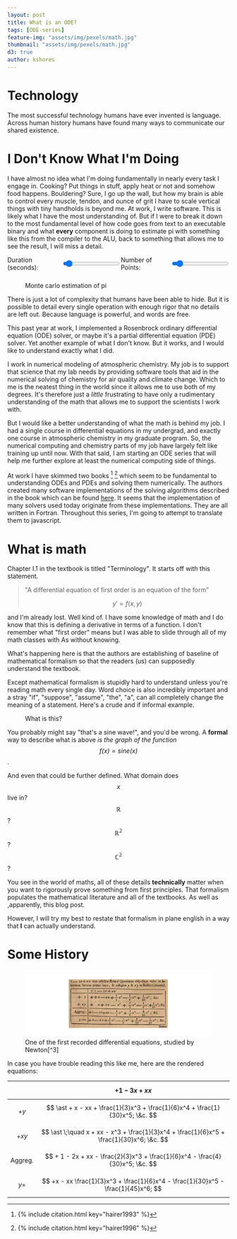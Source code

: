 ```yaml
---
layout: post
title: What is an ODE?
tags: [ODE-series]
feature-img: "assets/img/pexels/math.jpg"
thumbnail: "assets/img/pexels/math.jpg"
d3: true
author: kshores
---
```


# Technology

The most successful technology humans have ever invented is language. Across human history humans have found many ways to
communicate our shared existence.

# I Don't Know What I'm Doing

I have almost no idea what I'm doing fundamentally in nearly every task I engage in. Cooking? Put things in stuff, apply heat or
not and somehow food happens. Bouldering? Sure, I go up the wall, but how my brain is able to control every muscle, tendon,
and ounce of grit I have to scale vertical things with tiny handholds is beyond me. At work, I write software. This is
likely what I have the most understanding of. But if I were to break it down to the most fundamental level of how
code goes from text to an executable binary and what **every** component is doing to estimate pi with something like this from
the compiler to the ALU, back to something that allows me to see the result, I will miss a detail.

<div id="inputs">
  <div>
    <label for="duration">Duration (seconds):</label>
    <input type="range" id="duration" name="duration" min="1" max="20" value="2" onchange="displayDuration()" oninput="onSlideChange()">
    <span id="durationValue"></span>
  </div>

  <div>
    <label for="num-points">Number of Points:</label>
    <input type="range" id="num-points" name="num-points" min="100" max="10000" value="1000" step="100" onchange="displayNumPoints()" oninput="onSlideChange()">
    <span id="numPointsValue"></span>
  </div>
</div>

<figure>
  <div id="estimate-pi"></div>
  <figcaption>Monte carlo estimation of pi</figcaption>
</figure>

There is just a lot of complexity that humans have been able to hide. But it is possible to detail every single operation
with enough rigor that no details are left out. Because language is powerful, and words are free.

This past year at work, I implemented a Rosenbrock ordinary differential equation (ODE) solver, or maybe it's a partial
differential equation (PDE) solver. Yet another example of what I don't know. But it works, and I would like to understand
exactly what I did.

I work in numerical modeling of atmospheric chemistry. My job is to support that science that my lab needs by providing
software tools that aid in the numerical solving of chemistry for air quality and climate change. Which to me is the neatest
thing in the world since it allows me to use both of my degrees. It's therefore just a _little_ frustrating to have only
a rudimentary understanding of the math that allows me to support the scientists I work with.

But I would like a better understanding of what the math is behind my job. I had a single course in differential equations in
my undergrad, and exactly one course in atmospheric chemistry in my graduate program. So, the numerical computing and
chemistry parts of my job have largely felt like training up until now. With that said, I am starting an ODE series that will
help me further explore at least the numerical computing side of things.

At work I have skimmed two books [^1] [^2] which seem to be fundamental to understanding ODEs and PDEs and solving them
numerically. The authors created many software implementations of the solving algorithms described in the book which can be
found [here](https://www.unige.ch/~hairer/software.html). It seems that the implementation of many solvers used today
originate from these implementations. They are all written in Fortran. Throughout this series, I'm going to attempt to
translate them to javascript.

# What is math

Chapter I.1 in the textbook is titled "Terminology". It starts off with this statement.

> "A differential equation of first order is an equation of the form"
>
> $$y'=f(x,y)$$

and I'm already lost. Well kind of. I have some knowledge of math and I do know that this is defining a derivative
in terms of a function. I don't remember what "first order" means but I was able to slide through all of my math
classes with As without knowing.

What's happening here is that the authors are establishing of baseline of mathematical formalism so that the readers (us)
can supposedly understand the textbook.

Except mathematical formalism is stupidly hard to understand unless you're reading math every single day. Word choice is
also incredibly important and a stray "if", "suppose", "assume", "the", "a", can all completely change the meaning of a
statement. Here's a crude and if informal example.

<figure>
  <div id="formalism-example"></div>
  <figcaption>What is this?</figcaption>
</figure>

You probably might say "that's a sine wave!", and you'd be wrong. A **formal** way to describe what is above
_is the graph of the function $$f(x)=sine(x)$$_.

And even that could be further defined. What domain does $$x$$
live in? $$\mathbb{R}$$? $$\mathbb{R^2}$$? $$\mathbb{C^2}$$?

You see in the world of maths, all of these details **technically** matter when you want to rigorously prove something
from first principles. That formalism populates the mathematical literature and all of the textbooks. As well as
,apparently, this blog post.

However, I will try my best to restate that formalism in plane english in a way that **I** can actually understand.

# Some History

<figure>
    <img src="/assets/img/posts/newton_1744.png" />
    <figcaption>
        <span markdown='1'>
            One of the first recorded differential equations, studied by Newton[^3]
        </span>
    </figcaption>
</figure>

In case you have trouble reading this like me, here are the rendered equations:

|                      | $$ +1 - 3x + xx $$                                                                        |
| -------------------: | :---------------------------------------------------------------------------------------- |
|               $$+y$$ | $$ \ast + x - xx + \frac{1}{3}x^3 + \frac{1}{6}x^4 + \frac{1}{30}x^5; \&c. $$             |
|              $$+xy$$ | $$ \ast \;\quad x + xx - x^3 + \frac{1}{3}x^4 + \frac{1}{6}x^5 + \frac{1}{30}x^6; \&c. $$ |
| $$\mathrm{Aggreg.}$$ | $$ + 1 - 2x + xx - \frac{2}{3}x^3 + \frac{1}{6}x^4 - \frac{4}{30}x^5; \&c. $$             |
|               $$y=$$ | $$ +x - xx \frac{1}{3}x^3 + \frac{1}{6}x^4 - \frac{1}{30}x^5 - \frac{1}{45}x^6; $$        |

[^1]: {% include citation.html key="hairer1993" %}
[^2]: {% include citation.html key="hairer1996" %}
[^3]: {% include citation.html key="newton1744" %}

<script src="{{ '/js/posts/what_is_an_ode.js' | relative_url }}"></script>

<style>

figure > div {
  display: flex;
  justify-content: center;
  margin: 0 auto;
}

#inputs {
  display: flex;
  flex-direction: row;
  justify-content: space-between;
}

#inputs > div {
  display: flex;
  align-items: center;
  margin-bottom: 10px;
}

#inputs label {
  margin-right: 10px;
}

@media (max-width: 768px) {
  #inputs {
    flex-direction: column;
    align-items: center; /* Align items to start in column layout */
  }

  #inputs > div {
    margin-bottom: 10px; /* Optional: You can adjust the margin as needed */
  }
}
</style>
